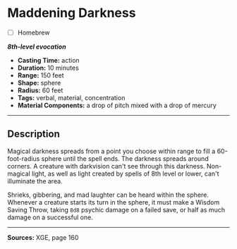 # Maddening Darkness
- [ ] Homebrew

***8th-level evocation***
- **Casting Time:** action
- **Duration:** 10 minutes
- **Range:** 150 feet
- **Shape:** sphere
- **Radius:** 60 feet
- **Tags:** verbal, material, concentration
- **Material Components:** a drop of pitch mixed with a drop of mercury

---

## Description
Magical darkness spreads from a point you choose within range to fill a 60-foot-radius sphere until the spell ends.
The darkness spreads around corners.
A creature with darkvision can't see through this darkness.
Non-magical light, as well as light created by spells of 8th level or lower, can't illuminate the area.

Shrieks, gibbering, and mad laughter can be heard within the sphere.
Whenever a creature starts its turn in the sphere, it must make a Wisdom Saving Throw, taking `8d8` psychic damage on a failed save, or half as much damage on a successful one.

---

**Sources:** XGE, page 160
